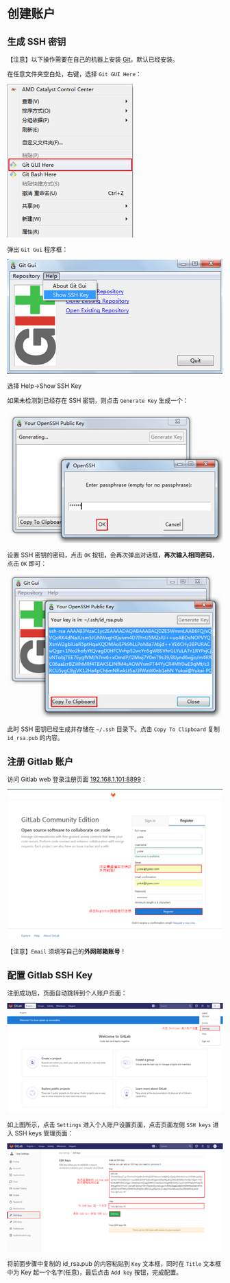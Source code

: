 # 创建账户

## 生成 SSH 密钥

【注意】以下操作需要在自己的机器上安装 [Git](https://git-scm.com/)，默认已经安装。

在任意文件夹空白处，右键，选择 `Git GUI Here`：

![](/assets/gitgui.png)

弹出 `Git Gui` 程序框：

![](/assets/show-ssh.png)

选择 Help->Show SSH Key

如果未检测到已经存在 SSH 密钥，则点击 `Generate Key` 生成一个：

 ![](/assets/generate-ssh.png) 
 
设置 SSH 密钥的密码，点击 `OK` 按钮，会再次弹出对话框，**再次输入相同密码**，点击 `OK` 即可：

![](/assets/copy-ssh.png)

此时 SSH 密钥已经生成并存储在 `~/.ssh` 目录下。点击 `Copy To Clipboard` 复制 `id_rsa.pub` 的内容。

## 注册 Gitlab 账户

访问 Gitlab web 登录注册页面 [192.168.1.101:8899](http://192.168.1.170:8899/users/sign_in)：

![](/assets/register.png)

【注意】`Email` 须填写自己的**外网邮箱账号**！

## 配置 Gitlab SSH Key

注册成功后，页面自动跳转到个人账户页面：

![](/assets/settings.png)

如上图所示，点击 `Settings` 进入个人账户设置页面，点击页面左侧 `SSH keys` 进入 SSH keys 管理页面：

![](/assets/add-sshkey.png)

将前面步骤中复制的 id_rsa.pub 的内容粘贴到 `Key` 文本框，同时在 `Title` 文本框中为 Key 起一个名字(任意)，最后点击 `Add key` 按钮，完成配置。





